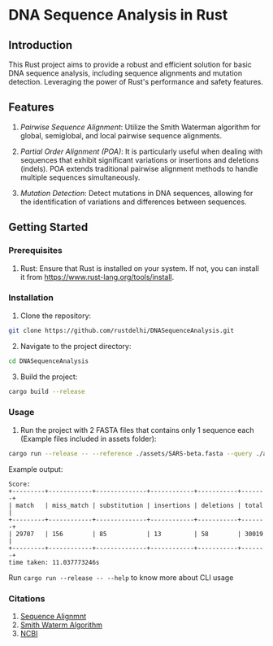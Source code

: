 # DNA Sequence Analysis in Rust

## Introduction

This Rust project aims to provide a robust and efficient solution for basic DNA sequence analysis,
including sequence alignments and mutation detection. Leveraging the power of Rust's performance
and safety features.

## Features

1. _Pairwise Sequence Alignment_: Utilize the Smith Waterman algorithm for global,
   semiglobal, and local pairwise sequence alignments.

2. _Partial Order Alignment (POA)_: It is particularly useful when dealing with sequences that exhibit
   significant variations or insertions and deletions (indels). POA extends traditional pairwise alignment
   methods to handle multiple sequences simultaneously.

3. _Mutation Detection_: Detect mutations in DNA sequences, allowing for the identification
   of variations and differences between sequences.

## Getting Started

### Prerequisites

1. Rust: Ensure that Rust is installed on your system.
   If not, you can install it from https://www.rust-lang.org/tools/install.

### Installation

1. Clone the repository:

```bash
git clone https://github.com/rustdelhi/DNASequenceAnalysis.git
```

2. Navigate to the project directory:

```bash
cd DNASequenceAnalysis
```

3. Build the project:

```bash
cargo build --release
```

### Usage

1. Run the project with 2 FASTA files that contains only 1 sequence each
   (Example files included in assets folder):

```bash
cargo run --release -- --reference ./assets/SARS-beta.fasta --query ./assets/SARS-delta.fasta --print
```

Example output:

```
Score:
+---------+------------+--------------+------------+-----------+-------+
| match   | miss_match | substitution | insertions | deletions | total |
+---------+------------+--------------+------------+-----------+-------+
| 29707   | 156        | 85           | 13         | 58        | 30019 |
+---------+------------+--------------+------------+-----------+-------+
time taken: 11.037773246s
```

Run `cargo run --release -- --help` to know more about CLI usage

### Citations

1. [Sequence Alignmnt](https://en.wikipedia.org/wiki/Sequence_alignment)
2. [Smith Waterm Algorithm](https://en.wikipedia.org/wiki/Smith%E2%80%93Waterman_algorithm)
3. [NCBI](https://www.ncbi.nlm.nih.gov/)

